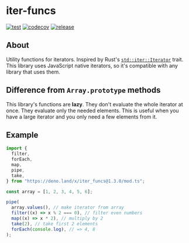 # iter-funcs

[![test](https://github.com/shun-shobon/iter-funcs/actions/workflows/test.yml/badge.svg)](https://github.com/shun-shobon/iter-funcs/actions/workflows/test.yml)
[![codecov](https://codecov.io/gh/shun-shobon/iter-funcs/branch/master/graph/badge.svg?token=gwyScwGdCG)](https://codecov.io/gh/shun-shobon/iter-funcs)
[![release](https://img.shields.io/github/v/release/shun-shobon/iter-funcs?display_name=tag&sort=semver)](https://github.com/shun-shobon/iter-funcs/releases)

## About

Utility functions for iterators. Inspired by Rust's
[`std::iter::Iterator`](https://doc.rust-lang.org/std/iter/trait.Iterator.html)
trait. This library uses JavaScript native iterators, so it's compatible with
any library that uses them.

## Difference from `Array.prototype` methods

This library's functions are **lazy**. They don't evaluate the whole iterator at
once. They evaluate only the needed elements. This is useful when you have a
large iterator and you only need a few elements from it.

## Example

<!-- x-release-please-start-version -->

```ts
import {
  filter,
  forEach,
  map,
  pipe,
  take,
} from "https://deno.land/x/iter_funcs@1.3.0/mod.ts";

const array = [1, 2, 3, 4, 5, 6];

pipe(
  array.values(), // make iterator from array
  filter((x) => x % 2 === 0), // filter even numbers
  map((x) => x * 2), // multiply by 2
  take(2), // take first 2 elements
  forEach(console.log), // => 4, 8
);
```

<!-- x-release-please-end -->
